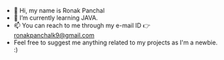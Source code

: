 - 👋 Hi, my name is Ronak Panchal
- 🌱 I’m currently learning JAVA.
- 📫 You can reach to me through my e-mail ID 👉 ronakpanchalk9@gmail.com
- Feel free to suggest me anything related to my projects as I'm a newbie. :)

<!---
ronakpanchalk9/ronakpanchalk9 is a ✨ special ✨ repository because its `README.md` (this file) appears on your GitHub profile.
You can click the Preview link to take a look at your changes.
--->
